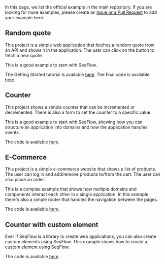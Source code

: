 In this page, we list the official example in the main repository. If you are looking for more examples, please create an <a target="_blank" href="https://github.com/allevo/seqflow-js/pulls">Issue or a Pull Request</a> to add your example here.

## Random quote

This project is a simple web application that fetches a random quote from an API and shows it in the application. The user can click on the button to fetch a new quote.

This is a good example to start with SeqFlow.

The Getting Started tutorial is available <a target="_blank" href="/getting-started">here</a>. The final code is available <a target="_blank" href="https://github.com/allevo/seqflow-js/tree/main/examples/random-quote">here</a>.

## Counter

This project shows a simple counter that can be incremented or decremented. There is also a form to set the counter to a specific value.

This is a good example to start with SeqFlow, showing how you can structure an application into domains and how the application handles events.

The code is available <a target="_blank" href="https://github.com/allevo/seqflow-js/tree/main/examples/counter">here</a>.


## E-Commerce

This project is a simple e-commerce website that shows a list of products. The user can log in and add/remove products to/from the cart. The user can also place an order.

This is a complex example that shows how multiple domains and components interact each other in a single application.
In this example, there's also a simple router that handles the navigation between the pages.

The code is available <a target="_blank" href="https://github.com/allevo/seqflow-js/tree/main/examples/e-commerce">here</a>.

## Counter with custom element

Ever if SeqFlow is a library to create web applications, you can also create custom elements using SeqFlow. This example shows how to create a custom element using SeqFlow.

The code is available <a target="_blank" href="https://github.com/allevo/seqflow-js/tree/main/examples/custom-element">here</a>.

